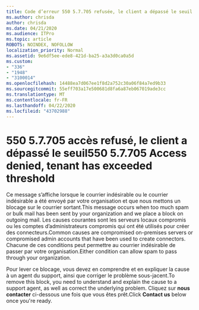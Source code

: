 ```yaml
---
title: Code d’erreur 550 5.7.705 refusée, le client a dépassé le seuil
ms.author: chrisda
author: chrisda
ms.date: 04/21/2020
ms.audience: ITPro
ms.topic: article
ROBOTS: NOINDEX, NOFOLLOW
localization_priority: Normal
ms.assetid: 9e6df5ee-ede8-421d-ba25-a3a3d0ca0a5d
ms.custom:
- "336"
- "1948"
- "3100014"
ms.openlocfilehash: 14488ea7d067ee1f8d2a752c30a06f84a7ed9b33
ms.sourcegitcommit: 55eff703a17e500681d8fa6a87eb067019ade3cc
ms.translationtype: MT
ms.contentlocale: fr-FR
ms.lasthandoff: 04/22/2020
ms.locfileid: "43702988"
---
```

# <a name="550-57705-access-denied-tenant-has-exceeded-threshold"></a><span data-ttu-id="10dee-102">550 5.7.705 accès refusé, le client a dépassé le seuil</span><span class="sxs-lookup"><span data-stu-id="10dee-102">550 5.7.705 Access denied, tenant has exceeded threshold</span></span>

<span data-ttu-id="10dee-103">Ce message s’affiche lorsque le courrier indésirable ou le courrier indésirable a été envoyé par votre organisation et que nous mettons un blocage sur le courrier sortant.</span><span class="sxs-lookup"><span data-stu-id="10dee-103">This message occurs when too much spam or bulk mail has been sent by your organization and we place a block on outgoing mail.</span></span>
<span data-ttu-id="10dee-104">Les causes courantes sont les serveurs locaux compromis ou les comptes d’administrateurs compromis qui ont été utilisés pour créer des connecteurs.</span><span class="sxs-lookup"><span data-stu-id="10dee-104">Common causes are compromised on-premises servers or compromised admin accounts that have been used to create connectors.</span></span> <span data-ttu-id="10dee-105">Chacune de ces conditions peut permettre au courrier indésirable de passer par votre organisation.</span><span class="sxs-lookup"><span data-stu-id="10dee-105">Either condition can allow spam to pass through your organization.</span></span>

<span data-ttu-id="10dee-106">Pour lever ce blocage, vous devez en comprendre et en expliquer la cause à un agent du support, ainsi que corriger le problème sous-jacent.</span><span class="sxs-lookup"><span data-stu-id="10dee-106">To remove this block, you need to understand and explain the cause to a support agent, as well as correct the underlying problem.</span></span>
<span data-ttu-id="10dee-107">Cliquez sur **nous contacter** ci-dessous une fois que vous êtes prêt.</span><span class="sxs-lookup"><span data-stu-id="10dee-107">Click **Contact us** below once you're ready.</span></span>
